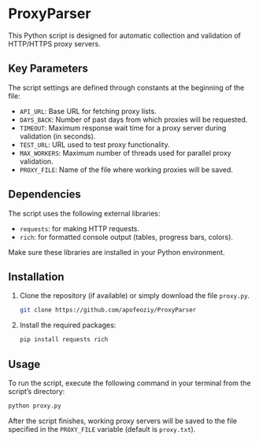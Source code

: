 # ProxyParser

This Python script is designed for automatic collection and validation of HTTP/HTTPS proxy servers.

## Key Parameters

The script settings are defined through constants at the beginning of the file:

*   `API_URL`: Base URL for fetching proxy lists.
*   `DAYS_BACK`: Number of past days from which proxies will be requested.
*   `TIMEOUT`: Maximum response wait time for a proxy server during validation (in seconds).
*   `TEST_URL`: URL used to test proxy functionality.
*   `MAX_WORKERS`: Maximum number of threads used for parallel proxy validation.
*   `PROXY_FILE`: Name of the file where working proxies will be saved.

## Dependencies

The script uses the following external libraries:

*   `requests`: for making HTTP requests.
*   `rich`: for formatted console output (tables, progress bars, colors).

Make sure these libraries are installed in your Python environment.

## Installation

1.  Clone the repository (if available) or simply download the file `proxy.py`.
    ```bash
    git clone https://github.com/apofeoziy/ProxyParser
    ```
2.  Install the required packages:

    ```bash
    pip install requests rich
    ```

## Usage

To run the script, execute the following command in your terminal from the script’s directory:

```bash
python proxy.py
```

After the script finishes, working proxy servers will be saved to the file specified in the `PROXY_FILE` variable (default is `proxy.txt`). 
